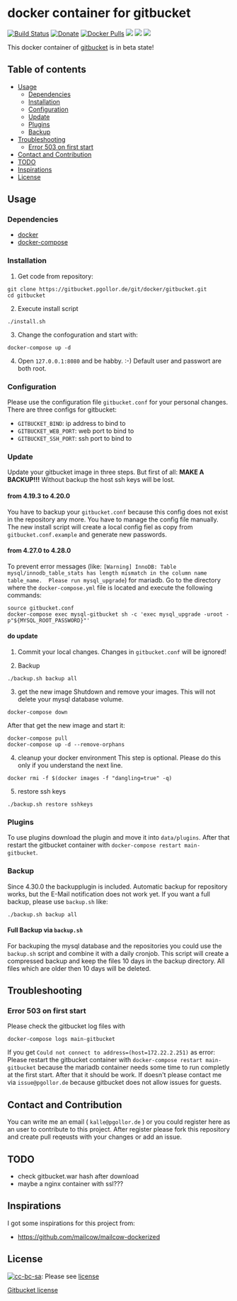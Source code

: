 # docker container for gitbucket

[![Build Status](https://jenkins.pgollor.de/job/gitbucket-docker-develop/badge/icon)](https://jenkins.pgollor.de/job/gitbucket-docker-develop/)
[![Donate](https://img.shields.io/badge/Donate-PayPal-green.svg)](https://paypal.me/pgollor)
[![Docker Pulls](https://img.shields.io/docker/pulls/pgollor/gitbucket.svg)](https://hub.docker.com/r/pgollor/gitbucket/)
[![](https://images.microbadger.com/badges/image/pgollor/gitbucket:develop.svg)](https://microbadger.com/images/pgollor/gitbucket:develop "Get your own image badge on microbadger.com")
[![](https://images.microbadger.com/badges/version/pgollor/gitbucket:develop.svg)](https://microbadger.com/images/pgollor/gitbucket:develop "Get your own version badge on microbadger.com")
![](https://img.shields.io/github/tag-date/gitbucket/gitbucket.svg?label=gitbucket%20latest)

This docker container of [gitbucket](https://github.com/gitbucket/gitbucket.git) is in beta state!


## Table of contents 

  - [Usage](#usage)
    - [Dependencies](#dependencies)
    - [Installation](#installation)
    - [Configuration](#configuration)
    - [Update](#update)
    - [Plugins](#plugins)
    - [Backup](#backup)
  - [Troubleshooting](#troubleshooting)
    - [Error 503 on first start](#error-503-on-first-start)
  - [Contact and Contribution](#contact-and-contribution)
  - [TODO](#todo)
  - [Inspirations](#inspirations)
  - [License](#license)
  

## Usage

### Dependencies
- [docker](https://docs.docker.com/engine/installation/)
- [docker-compose](https://docs.docker.com/compose/install/)


### Installation

1. Get code from repository:
```
git clone https://gitbucket.pgollor.de/git/docker/gitbucket.git
cd gitbucket
```

2. Execute install script
```
./install.sh
```

3. Change the confoguration and start with:
```
docker-compose up -d
```

4. Open `127.0.0.1:8080` and be habby. :-)
Default user and passwort are both root.


### Configuration
Please use the configuration file `gitbucket.conf` for your personal changes.
There are three configs for gitbucket:
- `GITBUCKET_BIND`: ip address to bind to
- `GITBUCKET_WEB_PORT`: web port to bind to
- `GITBUCKET_SSH_PORT`: ssh port to bind to


### Update
Update your gitbucket image in three steps.
But first of all: **MAKE A BACKUP!!!**
Without backup the host ssh keys will be lost.

#### from 4.19.3 to 4.20.0
You have to backup your `gitbucket.conf` because this config does not exist in the repository any more.
You have to manage the config file manually.
The new install script will create a local config fiel as copy from `gitbucket.conf.example` and generate new passwords.

#### from 4.27.0 to 4.28.0

To prevent error messages (like: `[Warning] InnoDB: Table mysql/innodb_table_stats has length mismatch in the column name table_name.  Please run mysql_upgrade`) for mariadb.
Go to the directory where the `docker-compose.yml` file is located and execute the following commands:

```
source gitbucket.conf
docker-compose exec mysql-gitbucket sh -c 'exec mysql_upgrade -uroot -p"${MYSQL_ROOT_PASSWORD}"'
```

#### do update

1. Commit your local changes. Changes in `gitbucket.conf` will be ignored!

2. Backup
```
./backup.sh backup all
```

3. get the new image
Shutdown and remove your images. This will not delete your mysql database volume.
```
docker-compose down
```
After that get the new image and start it:
```
docker-compose pull
docker-compose up -d --remove-orphans
```

4. cleanup your docker environment
This step is optional. Please do this only if you understand the next line.
```
docker rmi -f $(docker images -f "dangling=true" -q)
```

5. restore ssh keys
```
./backup.sh restore sshkeys
```


### Plugins
To use plugins download the plugin and move it into `data/plugins`.
After that restart the gitbucket container with `docker-compose restart main-gitbucket`.


### Backup

Since 4.30.0 the backupplugin is included.
Automatic backup for repository works, but the E-Mail notification does not work yet.
If you want a full backup, please use `backup.sh` like:

```
./backup.sh backup all
```

#### Full Backup via `backup.sh`
For backuping the mysql database and the repositories you could use the `backup.sh` script and combine it with a daily cronjob.
This script will create a compressed backup and keep the files 10 days in the backup directory.
All files which are older then 10 days will be deleted.


## Troubleshooting

### Error 503 on first start
Please check the gitbucket log files with
```
docker-compose logs main-gitbucket
```
If you get `Could not connect to address=(host=172.22.2.251)` as error:
Please restart the gitbucket container with `docker-compose restart main-gitbucket` because the mariadb container needs some time to run completly at the first start.
After that it should be work.
If doesn't please contact me via `issue@pgollor.de` because gitbucket does not allow issues for guests.


## Contact and Contribution
You can write me an email ( `kalle@pgollor.de` ) or you could register here as an user to contribute to this project.
After register please fork this repository and create pull reqeusts with your changes or add an issue.


## TODO
- check gitbucket.war hash after download
- maybe a nginx container with ssl???


## Inspirations
I got some inspirations for this project from:
- https://github.com/mailcow/mailcow-dockerized


## License
[![cc-bc-sa](https://i.creativecommons.org/l/by-sa/4.0/88x31.png)](http://creativecommons.org/licenses/by-sa/4.0/): Please see [license](LICENSE.md)

[Gitbucket license](https://github.com/gitbucket/gitbucket/blob/master/LICENSE)
